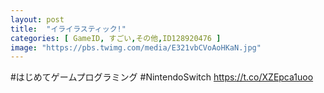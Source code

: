 ```yaml
---
layout: post
title:  "イライラスティック!"
categories: [ GameID, すごい,その他,ID128920476 ]
image: "https://pbs.twimg.com/media/E321vbCVoAoHKaN.jpg"
---
```

#はじめてゲームプログラミング #NintendoSwitch https://t.co/XZEpca1uoo
